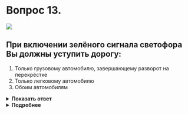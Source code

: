 # Вопрос 13.

![](https://s.drom.ru/i24227/pdd/tickets/2016/1542608538.jpg)

## При включении зелёного сигнала светофора Вы должны уступить дорогу:

1. Только грузовому автомобилю, завершающему разворот на перекрёстке
2. Только легковому автомобилю
3. Обоим автомобилям

<details>
<summary><b>Показать ответ</b></summary>
Правильный ответ: 3
</details>
<details>
<summary><b>Подробнее</b></summary>
Правила предусматривают такую ситуацию. При включении разрешающего сигнала светофора водитель обязан уступить дорогу транспортным средствам, завершающим движение через перекрёсток.
У Вас именно такая ситуация – уступаете дорогу всем автомобилям, находящимся в границах перекрестка, в данном случае – обоим автомобилям.
(Пункт 13.8 ПДД)
</details>